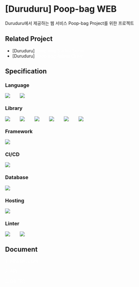 # [Duruduru] Poop-bag WEB

Duruduru에서 제공하는 웹 서비스 Poop-bag Project를 위한 프로젝트

## Related Project

- [Duruduru] <a href="https://github.com/starwalkin-duruduru/duruduru-poop_bag-socket_server" style="text-decoration: none; color: white">Poop-bag Socket Server</a>
- [Duruduru] <a href="https://github.com/starwalkin-duruduru/duruduru-poop_bag-socket_server" style="text-decoration: none; color: white">Poop-bag Admin Client</a>

## Specification

### Language

<div style="display: flex; gap: 2rem;">
  <img src="https://img.shields.io/badge/JavaScript-323330?style=for-the-badge&logo=javascript&logoColor=F7DF1E" />
  <img src="https://img.shields.io/badge/TypeScript-007ACC?style=for-the-badge&logo=typescript&logoColor=white" />
</div>

### Library

<div style="display: flex; gap: 2rem;">
  <img src="https://img.shields.io/badge/React-20232A?style=for-the-badge&logo=react&logoColor=61DAFB" />
  <img src="https://img.shields.io/badge/-React%20Query-FF4154?style=for-the-badge&logo=react%20query&logoColor=white" />
  <img src="https://img.shields.io/badge/Material%20UI-007FFF?style=for-the-badge&logo=mui&logoColor=white" />
  <img src="https://img.shields.io/badge/axios-671ddf?style=for-the-badge&&logo=axios&logoColor=white" />
  <img src="https://img.shields.io/badge/Z-zustand-FFFFFF.svg?style=for-the-badge" />
  <img src="https://img.shields.io/badge/JWT-black?style=for-the-badge&logo=JSON%20web%20tokens" />
</div>

### Framework

<div style="display: flex; gap: 2rem;">
  <img src="https://img.shields.io/badge/next%20js-000000?style=for-the-badge&logo=nextdotjs&logoColor=white" />
</div>

### CI/CD

<div style="display: flex; gap: 2rem;">
  <img src="https://img.shields.io/badge/Vercel-000000?style=for-the-badge&logo=vercel&logoColor=white" />
</div>

### Database

<div style="display: flex; gap: 2rem;">
  <img src="https://img.shields.io/badge/MongoDB-%234ea94b.svg?style=for-the-badge&logo=mongodb&logoColor=white" />
</div>

### Hosting

<div style="display: flex; gap: 2rem;">
  <img src="https://img.shields.io/badge/Amazon_AWS-FF9900?style=for-the-badge&logo=amazonaws&logoColor=white" />
</div>

### Linter

<div style="display: flex; gap: 2rem;">
  <img src="https://img.shields.io/badge/eslint-3A33D1?style=for-the-badge&logo=eslint&logoColor=white" />
  <img src="https://img.shields.io/badge/prettier-1A2C34?style=for-the-badge&logo=prettier&logoColor=F7BA3E" />
</div>

## Document

<div style="display: flex; flex-direction: column; gap: 1rem;">
  <a href="" style="text-decoration: none; color: white">1. Infra Structure</a>
  <a href="" style="text-decoration: none; color: white">2. API</a>
  <a href="" style="text-decoration: none; color: white">3. DB ERD</a>
</div>
